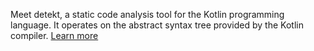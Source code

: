 Meet detekt, a static code analysis tool for the Kotlin programming language. It operates on the abstract syntax tree provided by the Kotlin compiler. [Learn more](https://github.com/arturbosch/detekt)
